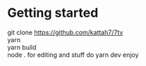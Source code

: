 # Getting started  

git clone https://github.com/kattah7/7tv  
yarn  
yarn build  
node .
for editing and stuff do yarn dev
enjoy
